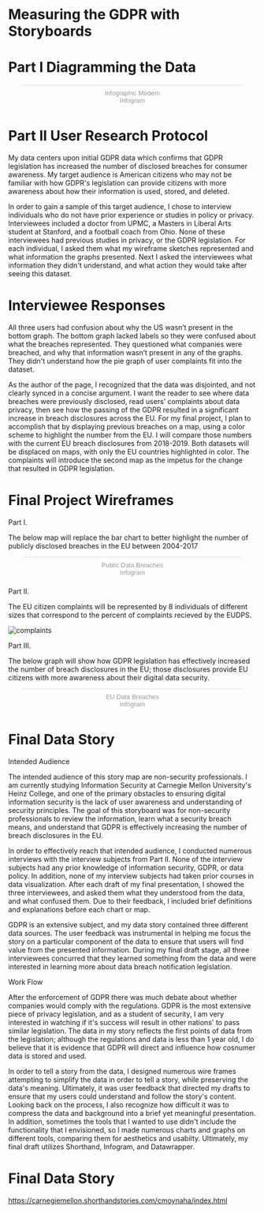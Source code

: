 # Measuring the GDPR with Storyboards

# Part I Diagramming the Data
<div class="infogram-embed" data-id="a9edc6b4-225f-4306-8ecf-0ec98b5f92f5" data-type="interactive" data-title="Infographic Modern"></div><script>!function(e,t,s,i){var n="InfogramEmbeds",o=e.getElementsByTagName("script")[0],d=/^http:/.test(e.location)?"http:":"https:";if(/^\/{2}/.test(i)&&(i=d+i),window[n]&&window[n].initialized)window[n].process&&window[n].process();else if(!e.getElementById(s)){var r=e.createElement("script");r.async=1,r.id=s,r.src=i,o.parentNode.insertBefore(r,o)}}(document,0,"infogram-async","https://e.infogram.com/js/dist/embed-loader-min.js");</script><div style="padding:8px 0;font-family:Arial!important;font-size:13px!important;line-height:15px!important;text-align:center;border-top:1px solid #dadada;margin:0 30px"><a href="https://infogram.com/a9edc6b4-225f-4306-8ecf-0ec98b5f92f5" style="color:#989898!important;text-decoration:none!important;" target="_blank">Infographic Modern</a><br><a href="https://infogram.com" style="color:#989898!important;text-decoration:none!important;" target="_blank" rel="nofollow">Infogram</a></div>

# Part II User Research Protocol

My data centers upon initial GDPR data which confirms that GDPR legislation has increased the number of disclosed breaches for consumer awareness. My target audience is American citizens who may not be familiar with how GDPR's legislation can provide citizens with more awareness about how their information is used, stored, and deleted. 

In order to gain a sample of this target audience, I chose to interview individuals who do not have prior experience or studies in policy or privacy. Interviewees included a doctor from UPMC, a Masters in Liberal Arts student at Stanford, and a football coach from Ohio. None of these interviewees had previous studies in privacy, or the GDPR legislation. For each individual, I asked them what my wireframe sketches represented and what information the graphs presented. Next I asked the interviewees what information they didn't understand, and what action they would take after seeing this dataset. 

# Interviewee Responses

All three users had confusion about why the US wasn’t present in the bottom graph. The bottom graph lacked labels so they were confused about what the breaches represented. They questioned what companies were breached, and why that information wasn’t present in any of the graphs. They didn't understand how the pie graph of user complaints fit into the dataset.

As the author of the page, I recognized that the data was disjointed, and not clearly synced in a concise argument. I want the reader to see where data breaches were previously disclosed, read users’ complaints about data privacy, then see how the passing of the GDPR resulted in a significant increase in breach disclosures across the EU. For my final project, I plan to accomplish that by displaying previous breaches on a map, using a color scheme to highlight the number from the EU. I will compare those numbers with the current EU breach disclosures from 2018-2019. Both datasets will be displaced on maps, with only the EU countries highlighted in color. The complaints will introduce the second map as the impetus for the change that resulted in GDPR legislation.  

# Final Project Wireframes

Part I.

The below map will replace the bar chart to better highlight the number of publicly disclosed breaches in the EU between 2004-2017

<div class="infogram-embed" data-id="e69c37f3-9f89-4569-be50-661827e10020" data-type="interactive" data-title="Public Data Breaches"></div><script>!function(e,t,s,i){var n="InfogramEmbeds",o=e.getElementsByTagName("script")[0],d=/^http:/.test(e.location)?"http:":"https:";if(/^\/{2}/.test(i)&&(i=d+i),window[n]&&window[n].initialized)window[n].process&&window[n].process();else if(!e.getElementById(s)){var r=e.createElement("script");r.async=1,r.id=s,r.src=i,o.parentNode.insertBefore(r,o)}}(document,0,"infogram-async","https://e.infogram.com/js/dist/embed-loader-min.js");</script><div style="padding:8px 0;font-family:Arial!important;font-size:13px!important;line-height:15px!important;text-align:center;border-top:1px solid #dadada;margin:0 30px"><a href="https://infogram.com/e69c37f3-9f89-4569-be50-661827e10020" style="color:#989898!important;text-decoration:none!important;" target="_blank">Public Data Breaches</a><br><a href="https://infogram.com" style="color:#989898!important;text-decoration:none!important;" target="_blank" rel="nofollow">Infogram</a></div>

Part II.

The EU citizen complaints will be represented by 8 individuals of different sizes that correspond to the percent of complaints recieved by the EUDPS. 

![complaints](https://user-images.githubusercontent.com/40642322/52979477-c936ac00-33a3-11e9-9d80-bd5bc373812e.PNG)

Part III.

The below graph will show how GDPR legislation has effectively increased the number of breach disclosures in the EU; those disclosures provide EU citizens with more awareness about their digital data security.

<div class="infogram-embed" data-id="6245c5cf-49d5-486f-8172-6a2e986d247a" data-type="interactive" data-title="EU Data Breaches"></div><script>!function(e,t,s,i){var n="InfogramEmbeds",o=e.getElementsByTagName("script")[0],d=/^http:/.test(e.location)?"http:":"https:";if(/^\/{2}/.test(i)&&(i=d+i),window[n]&&window[n].initialized)window[n].process&&window[n].process();else if(!e.getElementById(s)){var r=e.createElement("script");r.async=1,r.id=s,r.src=i,o.parentNode.insertBefore(r,o)}}(document,0,"infogram-async","https://e.infogram.com/js/dist/embed-loader-min.js");</script><div style="padding:8px 0;font-family:Arial!important;font-size:13px!important;line-height:15px!important;text-align:center;border-top:1px solid #dadada;margin:0 30px"><a href="https://infogram.com/6245c5cf-49d5-486f-8172-6a2e986d247a" style="color:#989898!important;text-decoration:none!important;" target="_blank">EU Data Breaches</a><br><a href="https://infogram.com" style="color:#989898!important;text-decoration:none!important;" target="_blank" rel="nofollow">Infogram</a></div>

# Final Data Story

Intended Audience

The intended audience of this story map are non-security professionals. I am currently studying Information Security at Carnegie Mellon University's Heinz College, and one of the primary obstacles to ensuring digital information security is the lack of user awareness and understanding of security principles. The goal of this storyboard was for non-security professionals to review the information, learn what a security breach means, and understand that GDPR is effectively increasing the number of breach disclosures in the EU. 

In order to effectively reach that intended audience, I conducted numerous interviews with the interview subjects from Part II. None of the interview subjects had any prior knowledge of information security, GDPR, or data policy. In addition, none of my interview subjects had taken prior courses in data visualization. After each draft of my final presentation, I showed the three interviewees, and asked them what they understood from the data, and what confused them. Due to their feedback, I included brief definitions and explanations before each chart or map. 

GDPR is an extensive subject, and my data story contained three different data sources. The user feedback was instrumental in helping me focus the story on a particular component of the data to ensure that users will find value from the presented information. During my final draft stage, all three interviewees concurred that they learned something from the data and were interested in learning more about data breach notification legislation.

Work Flow

After the enforcement of GDPR there was much debate about whether companies would comply with the regulations. GDPR is the most extensive piece of privacy legislation, and as a student of security, I am very interested in watching if it's success will result in other nations' to pass similar legislation. The data in my story reflects the first points of data from the legislation; although the regulations and data is less than 1 year old, I do believe that it is evidence that GDPR will direct and influence how cosnumer data is stored and used. 

In order to tell a story from the data, I designed numerous wire frames attempting to simplify the data in order to tell a story, while preserving the data's meaning. Ultimately, it was user feedback that directed my drafts to ensure that my users could understand and follow the story's content. Looking back on the process, I also recognize how difficult it was to compress the data and background into a brief yet meaningful presentation. In addition, sometimes the tools that I wanted to use didn't include the functionality that I envisioned, so I made numerous charts and graphs on different tools, comparing them for aesthetics and usabilty. Ultimately, my final draft utilizes Shorthand, Infogram, and Datawrapper. 

# Final Data Story

https://carnegiemellon.shorthandstories.com/cmoynaha/index.html

